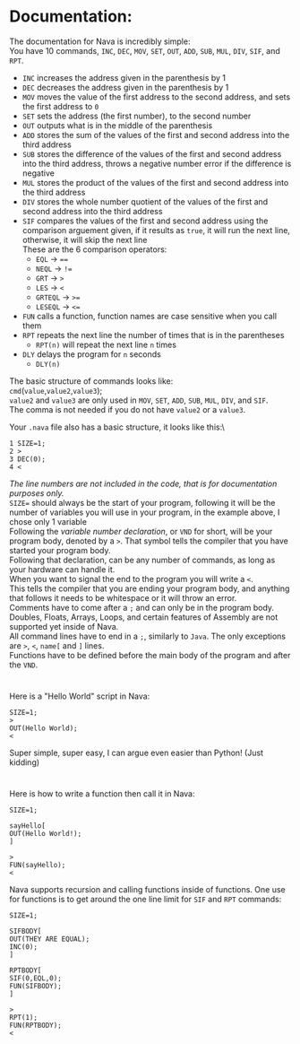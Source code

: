 # Documentation:

The documentation for Nava is incredibly simple:\
    You have 10 commands, `INC`, `DEC`, `MOV`, `SET`, `OUT`, `ADD`, `SUB`, `MUL`, `DIV`, `SIF`, and `RPT`.
- `INC` increases the address given in the parenthesis by 1
- `DEC` decreases the address given in the parenthesis by 1
- `MOV` moves the value of the first address to the second address, and sets the first address to `0`
- `SET` sets the address (the first number), to the second number
- `OUT` outputs what is in the middle of the parenthesis
- `ADD` stores the sum of the values of the first and second address into the third address
- `SUB` stores the difference of the values of the first and second address into the third address, throws a negative number error if the difference is negative
- `MUL` stores the product of the values of the first and second address into the third address
- `DIV` stores the whole number quotient of the values of the first and second address into the third address
- `SIF` compares the values of the first and second address using the comparison arguement given, if it results as `true`, it will run the next line, otherwise, it will skip the next line\
    These are the 6 comparison operators:
    - `EQL` -> `==`
    - `NEQL` -> `!=`
    - `GRT` -> `>`
    - `LES` -> `<`
    - `GRTEQL` -> `>=`
    - `LESEQL` -> `<=`
- `FUN` calls a function, function names are case sensitive when you call them
- `RPT` repeats the next line the number of times that is in the parentheses
    - `RPT(n)` will repeat the next line `n` times
- `DLY` delays the program for `n` seconds
    - `DLY(n)`

The basic structure of commands looks like:\
`cmd`(`value`,`value2`,`value3`);\
`value2` and `value3` are only used in `MOV`, `SET`, `ADD`, `SUB`, `MUL`, `DIV`, and `SIF`.\
The comma is not needed if you do not have `value2` or a `value3`.

Your `.nava` file also has a basic structure, it looks like this:\
```
1 SIZE=1;
2 >
3 DEC(0);
4 <
```
*The line numbers are not included in the code, that is for documentation purposes only.* \
`SIZE=` should always be the start of your program, following it will be the number of variables you will use in your program, in the example above, I chose only 1 variable\
Following the *variable number declaration*, or `VND` for short, will be your program body, denoted by a `>`. That symbol tells the compiler that you have started your program body.\
Following that declaration, can be any number of commands, as long as your hardware can handle it.\
When you want to signal the end to the program you will write a `<`.\
This tells the compiler that you are ending your program body, and anything that follows it needs to be whitespace or it will throw an error.\
Comments have to come after a `;` and can only be in the program body.\
Doubles, Floats, Arrays, Loops, and certain features of Assembly are not supported yet inside of Nava.\
All command lines have to end in a `;`, similarly to `Java`. The only exceptions are `>`, `<`, `name[` and `]` lines.\
Functions have to be defined before the main body of the program and after the `VND`.

# 
Here is a "Hello World" script in Nava:
```
SIZE=1;
>
OUT(Hello World);
<
```
Super simple, super easy, I can argue even easier than Python! (Just kidding)

#
Here is how to write a function then call it in Nava:
```
SIZE=1;

sayHello[
OUT(Hello World!);
]

>
FUN(sayHello);
<
```
Nava supports recursion and calling functions inside of functions.
One use for functions is to get around the one line limit for `SIF` and `RPT` commands:
```
SIZE=1;

SIFBODY[
OUT(THEY ARE EQUAL);
INC(0);
]

RPTBODY[
SIF(0,EQL,0);
FUN(SIFBODY);
]

>
RPT(1);
FUN(RPTBODY);
<
```